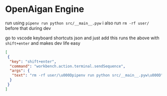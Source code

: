 # OpenAigan Engine

run using `pipenv run python src/__main__.pyw`
i also run `rm -rf user/` before that during dev

go to vscode keyboard shortcuts json and just add this
runs the above with `shift+enter` and makes dev life easy

```json
[
 {
  "key": "shift+enter",
  "command": "workbench.action.terminal.sendSequence",
  "args": {
   "text": "rm -rf user/\u000Dpipenv run python src/__main__.pyw\u000D"
  }
 }
]
```
